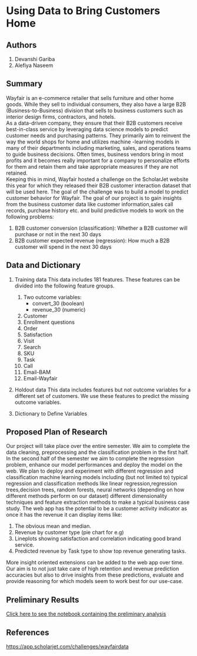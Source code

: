 # Using Data to Bring Customers Home

## Authors
1. Devanshi Gariba
2. Alefiya Naseem

## Summary
Wayfair is an e-commerce retailer that sells furniture and other home goods. While they sell to individual consumers, they also have a large B2B (Business-to-Business) division that sells to business customers such as interior design firms, contractors, and hotels.  
As a data-driven company, they ensure that their B2B customers receive best-in-class service by leveraging data science models to predict customer needs and purchasing patterns. They primarily aim to reinvent the way the world shops for home and utilizes machine -learning models in many of their departments including marketing, sales, and operations teams to guide business decisions. Often times, business vendors bring in most profits and it becomes really important for a company to personalize efforts for them and retain them and take appropriate measures if they are not retained.  
Keeping this in mind, Wayfair hosted a challenge on the ScholarJet website this year for which they released their B2B customer interaction dataset that will be used here. The goal of the challenge was to build a model to predict customer behavior for Wayfair. The goal of our project is to gain insights from the business customer data like customer information,sales call records, purchase history etc. and build predictive models to work on the following problems:

1. B2B customer conversion (classification): Whether a B2B customer will purchase or not in the next 30 days
2. B2B customer expected revenue (regression): How much a B2B customer will spend in the next 30 days

## Data and Dictionary
1. Training data
This data includes 181 features. These features can be divided into the following feature groups.
	1. Two outcome variables:
		* convert_30 (boolean)
		* revenue_30 (numeric)
	2. Customer
	3. Enrollment questions
	4. Order
	5. Satisfaction
	6. Visit
	7. Search
	8. SKU
	9. Task
	10. Call
	11. Email-BAM
	12. Email-Wayfair

2. Holdout data
This data includes features but not outcome variables for a different set of customers. We use these features to predict the missing outcome variables.

3. Dictionary to Define Variables

##  Proposed Plan of Research
Our project will take place over the entire semester. We aim to complete the data cleaning, preprocessing and the classification problem in the first half. In the second half of the semester we aim to complete the regression problem, enhance our model performances and deploy the model on the web. We plan to deploy and experiment with different regression and classification machine learning models including (but not limited to) typical regression and classification methods like linear regression,regression trees,decision trees, random forests, neural networks (depending on how different methods perform on our dataset) different dimensionality techniques and feature extraction methods to make a typical business case study. The web app has the potential to be a customer activity indicator as once it has the revenue it can display items like: 
1. The obvious mean and median.
2. Revenue by customer type (pie chart for e.g)
3. Lineplots showing satisfaction and correlation indicating good brand service.
4. Predicted revenue by Task type to show top revenue generating tasks.

More insight oriented extensions can be added to the web app over time. Our aim is to not just take care of high retention and revenue prediction accuracies but also to drive insights from these predictions, evaluate and provide reasoning for which models seem to work best for our use-case. 


## Preliminary Results

[Click here to see the notebook containing the preliminary analysis](https://github.com/alefiya-naseem/CustomerRetention-Revenue/blob/master/Notebooks/dataviz_prelim.ipynb)

## References
https://app.scholarjet.com/challenges/wayfairdata
